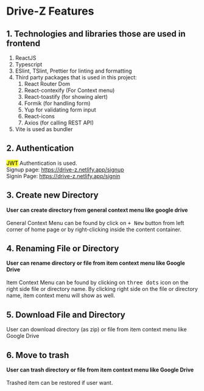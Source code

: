 # Drive-Z Features
## 1. Technologies and libraries those are used in frontend
1. ReactJS
2. Typescript
3. ESlint, TSlint, Prettier for linting and formatting
4. Third party packages that is used in this project:
   1. React Router Dom
   2. React-contexify (For Context menu)
   3. React-toastify (for showing alert)
   4. Formik (for handling form)
   5. Yup for validating form input 
   6. React-icons
   7. Axios (for calling REST API)
4. Vite is used as bundler
## 2. Authentication
<mark>JWT</mark> Authentication is used. <br>
Signup page: https://drive-z.netlify.app/signup <br>
Signin Page: https://drive-z.netlify.app/signin
## 3. Create new Directory
**User can create directory from general context menu like google drive**
<br><br>General Context Menu can be found by click on <kbd>+ New</kbd> button from left corner of home page or by right-clicking inside the content container.
## 4. Renaming File or Directory
<strong>User can rename directory or file from item context menu like Google Drive</strong>
<br><br>Item Context Menu can be found by clicking on <kbd>three dots</kbd> icon on the right side file or directory name. By clicking right side on the file or directory name, item context menu will show as well. 
## 5. Download File and Directory
User can download directory (as zip) or file from item context menu like Google Drive
## 6. Move to trash
<strong>User can trash directory or file from item context menu like Google Drive</strong>
<br><br>Trashed item can be restored if user want.

